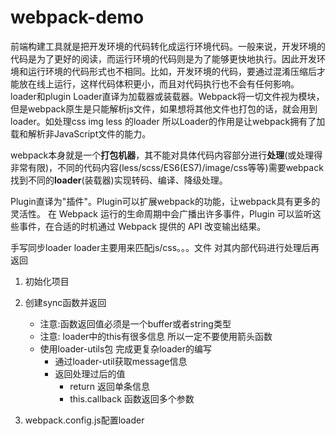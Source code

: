 # webpack-demo
前端构建工具就是把开发环境的代码转化成运行环境代码。一般来说，开发环境的代码是为了更好的阅读，而运行环境的代码则是为了能够更快地执行。因此开发环境和运行环境的代码形式也不相同。比如，开发环境的代码，要通过混淆压缩后才能放在线上运行，这样代码体积更小，而且对代码执行也不会有任何影响。
loader和plugin
Loader直译为加载器或装载器。Webpack将一切文件视为模块，但是webpack原生是只能解析js文件，如果想将其他文件也打包的话，就会用到loader。如处理css img less 的loader 所以Loader的作用是让webpack拥有了加载和解析非JavaScript文件的能力。

webpack本身就是一个**打包机器**，其不能对具体代码内容部分进行**处理**(或处理得非常有限)，不同的代码内容(less/scss/ES6(ES7)/image/css等等)需要webpack找到不同的**loader**(装载器)实现转码、编译、降级处理。

Plugin直译为"插件"。Plugin可以扩展webpack的功能，让webpack具有更多的灵活性。 在 Webpack 运行的生命周期中会广播出许多事件，Plugin 可以监听这些事件，在合适的时机通过 Webpack 提供的 API 改变输出结果。

手写同步loader loader主要用来匹配js/css。。。文件 对其内部代码进行处理后再返回
1. 初始化项目
2. 创建sync函数并返回
   - 注意:函数返回值必须是一个buffer或者string类型
   - 注意: loader中的this有很多信息 所以一定不要使用箭头函数
   - 使用loader-utils包 完成更复杂loader的编写
     - 通过loader-util获取message信息
     - 返回处理过后的值
       - return 返回单条信息
       - this.callback 函数返回多个参数

3. webpack.config.js配置loader